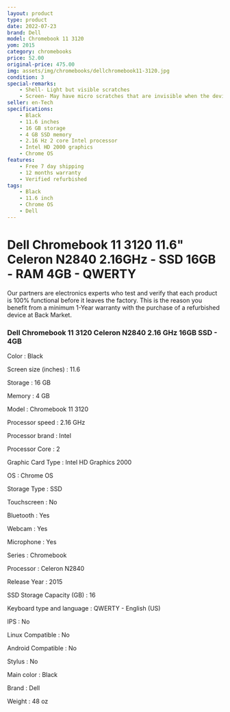 ```yaml
---
layout: product
type: product
date: 2022-07-23
brand: Dell
model: Chromebook 11 3120
yom: 2015
category: chromebooks
price: 52.00
original-price: 475.00
img: assets/img/chromebooks/dellchromebook11-3120.jpg
condition: 3
special-remarks:
    - Shell- Light but visible scratches
    - Screen- May have micro scratches that are invisible when the device is on
seller: en-Tech
specifications:
    - Black
    - 11.6 inches
    - 16 GB storage
    - 4 GB SSD memory
    - 2.16 Hz 2 core Intel processor
    - Intel HD 2000 graphics
    - Chrome OS
features:
    - Free 7 day shipping
    - 12 months warranty
    - Verified refurbished
tags:
    - Black
    - 11.6 inch
    - Chrome OS
    - Dell
---
```

# Dell Chromebook 11 3120 11.6" Celeron N2840 2.16GHz - SSD 16GB - RAM 4GB - QWERTY

Our partners are electronics experts who test and verify that each product is 100% functional before it leaves the factory. This is the reason you benefit from a minimum 1-Year warranty with the purchase of a refurbished device at Back Market.

### Dell Chromebook 11 3120 Celeron N2840 2.16 GHz 16GB SSD - 4GB
Color : Black

Screen size (inches) : 11.6

Storage : 16 GB

Memory : 4 GB

Model : Chromebook 11 3120

Processor speed : 2.16 GHz

Processor brand : Intel

Processor Core : 2

Graphic Card Type : Intel HD Graphics 2000

OS : Chrome OS

Storage Type : SSD

Touchscreen : No

Bluetooth : Yes

Webcam : Yes

Microphone : Yes

Series : Chromebook

Processor : Celeron N2840

Release Year : 2015

SSD Storage Capacity (GB) : 16

Keyboard type and language : QWERTY - English (US)

IPS : No

Linux Compatible : No

Android Compatible : No

Stylus : No

Main color : Black

Brand : Dell

Weight : 48 oz